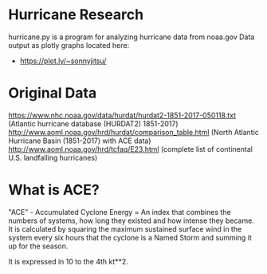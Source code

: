 # Hurricane Research
hurricane.py is a program for analyzing hurricane data from noaa.gov
Data output as plotly graphs located here:

* https://plot.ly/~sonnyjitsu/

# Original Data
https://www.nhc.noaa.gov/data/hurdat/hurdat2-1851-2017-050118.txt (Atlantic hurricane database (HURDAT2) 1851-2017)
http://www.aoml.noaa.gov/hrd/hurdat/comparison_table.html (North Atlantic Hurricane Basin (1851-2017) with ACE data)
http://www.aoml.noaa.gov/hrd/tcfaq/E23.html (complete list of continental U.S. landfalling hurricanes)

# What is ACE?
"ACE" - Accumulated Cyclone Energy = An index that combines the numbers of systems, how long they existed and how intense they became. It is calculated by squaring the maximum sustained surface wind in the system every six hours that the cyclone is a Named Storm and summing it up for the season.

It is expressed in 10 to the 4th kt**2.

